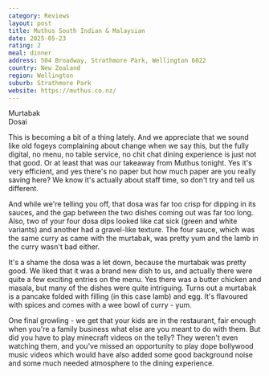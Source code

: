 ```yaml
---
category: Reviews
layout: post
title: Muthus South Indian & Malaysian
date: 2025-05-23
rating: 2
meal: dinner
address: 504 Broadway, Strathmore Park, Wellington 6022
country: New Zealand
region: Wellington
suburb: Strathmore Park
website: https://muthus.co.nz/
---  
```

Murtabak  
Dosai  

This is becoming a bit of a thing lately. And we appreciate that we sound like old fogeys complaining about change when we say this, but the fully digital, no menu, no table service, no chit chat dining experience is just not that good. Or at least that was our takeaway from Muthus tonight. Yes it's very efficient, and yes there's no paper but how much paper are you really saving here? We know it's actually about staff time, so don't try and tell us different. 

And while we're telling you off, that dosa was far too crisp for dipping in its sauces, and the gap between the two dishes coming out was far too long.  Also, two of your four dosa dips looked like cat sick (green and white variants) and another had a gravel-like texture. The four sauce, which was the same curry as came with the murtabak, was pretty yum and the lamb in the curry wasn't bad either. 

It's a shame the dosa was a let down, because the murtabak was pretty good. We liked that it was a brand new dish to us, and actually there were quite a few exciting entries on the menu. Yes there was a butter chicken and masala, but many of the dishes were quite intriguing. Turns out a murtabak is a pancake folded with filling (in this case lamb) and egg. It's flavoured with spices and comes with a wee bowl of curry - yum. 

One final growling - we get that your kids are in the restaurant, fair enough when you're a family business what else are you meant to do with them. But did you have to play minecraft videos on the telly? They weren't even watching them, and you've missed an opportunity to play dope bollywood music videos which would have also added some good background noise and some much needed atmosphere to the dining experience.  